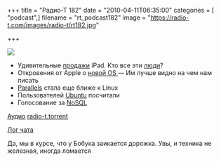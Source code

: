 +++
title = "Радио-Т 182"
date = "2010-04-11T06:35:00"
categories = [ "podcast",]
filename = "rt_podcast182"
image = "https://radio-t.com/images/radio-t/rt182.jpg"

+++

![](https://radio-t.com/images/radio-t/rt182.jpg)

- Удивительные [продажи](http://www.engadget.com/2010/04/08/apples-sold-450-000-ipads-as-of-today-pushed-3-5-million-ipad/) iPad. Кто все эти [люди](http://www.cio.com/article/589775/Who_Bought_Apple_s_300_000_IPads_Take_a_Guess)?
- Откровения от Apple о [новой OS
](http://www.appsafari.com/news/11295/iphone-os-40-features/) — Им лучше видно на чем нам писать
- [Parallels](http://www.opennet.ru/opennews/art.shtml?num=26113) стала еще ближе к Linux
- Пользователей [Ubuntu](http://www.opennet.ru/opennews/art.shtml?num=26144) посчитали
- Голосование за [NoSQL](http://java.dzone.com/articles/nosql-dzone-poll-results)

[Аудио](https://archive.rucast.net/radio-t/media/rt_podcast182.mp3)
[radio-t.torrent](http://www.radio-t.com/torrents/rt_podcast182.mp3.torrent)

[Лог чата](http://chat.radio-t.com/logs/radio-t-182.html)

Да, мы в курсе, что у Бобука заикается дорожка. Увы, и техника не железная, иногда ломается

<audio src="https://archive.rucast.net/radio-t/media/rt_podcast182.mp3" preload="none"></audio>
